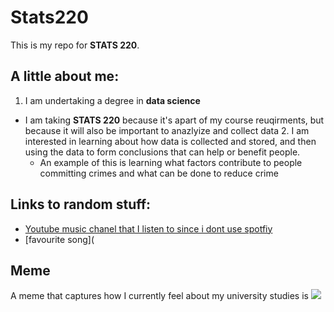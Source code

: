# Stats220

This is my repo for **STATS 220**. 

## A little about me:

1. I am undertaking a degree in **data science** 
- I am taking **STATS 220** because it's apart of my course reuqirments, but because it will also be important to anazlyize and collect data
  2.  I am interested in learning about how data is collected and stored, and then using the data to form conclusions that can help or benefit people.
  -  An example of this is learning what factors contribute to people committing crimes and what can be done to reduce crime

## Links to random stuff:
- [Youtube music chanel that I listen to since i dont use spotfiy](https://www.youtube.com/@amazingmelody) 
- [favourite song](

## Meme
A meme that captures how I currently feel about my university studies is ![](file:///C:/Users/camwi/Downloads/cat-dad%20joke.gif)
